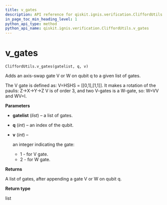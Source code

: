 ```yaml
---
title: v_gates
description: API reference for qiskit.ignis.verification.CliffordUtils.v_gates
in_page_toc_min_heading_level: 1
python_api_type: method
python_api_name: qiskit.ignis.verification.CliffordUtils.v_gates
---
```


# v\_gates

<span id="qiskit.ignis.verification.CliffordUtils.v_gates" />

`CliffordUtils.v_gates(gatelist, q, v)`

Adds an axis-swap gate V or W on qubit q to a given list of gates.

The V gate is defined as: V=HSHS = \[\[0,1],\[1,1]]. It makes a rotation of the paulis: Z->X->Y->Z V is of order 3, and two V-gates is a W-gate, so: W=VV and WV=I.

**Parameters**

*   **gatelist** (*list*) – a list of gates.

*   **q** (*int*) – an index of the qubit.

*   **v** (*int*) –

    an integer indicating the gate:

    *   1 - for V gate.
    *   2 - for W gate.

**Returns**

A list of gates, after appending a gate V or W on qubit q.

**Return type**

list

